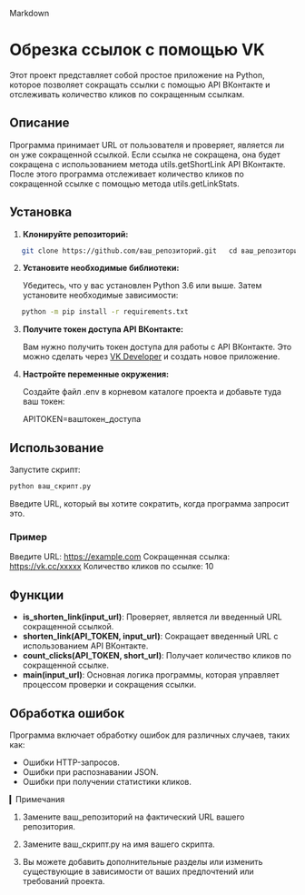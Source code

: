 Markdown

# Обрезка ссылок с помощью VK

Этот проект представляет собой простое приложение на Python, которое позволяет сокращать ссылки с помощью API ВКонтакте и отслеживать количество кликов по сокращенным ссылкам.

## Описание

Программа принимает URL от пользователя и проверяет, является ли он уже сокращенной ссылкой. Если ссылка не сокращена, она будет сокращена с использованием метода utils.getShortLink API ВКонтакте. После этого программа отслеживает количество кликов по сокращенной ссылке с помощью метода utils.getLinkStats.

## Установка

1. **Клонируйте репозиторий:**

   
```bash
   git clone https://github.com/ваш_репозиторий.git   cd ваш_репозиторий
```   

2. **Установите необходимые библиотеки:**

   Убедитесь, что у вас установлен Python 3.6 или выше. Затем установите необходимые зависимости:

   
```bash
   python -m pip install -r requirements.txt
```   
3. **Получите токен доступа API ВКонтакте:**

   Вам нужно получить токен доступа для работы с API ВКонтакте. Это можно сделать через [VK Developer](https://vk.com/dev) и создать новое приложение.

4. **Настройте переменные окружения:**

   Создайте файл .env в корневом каталоге проекта и добавьте туда ваш токен:

   
   APITOKEN=ваштокен_доступа
   

## Использование

Запустите скрипт:

```bash
python ваш_скрипт.py
```
Введите URL, который вы хотите сократить, когда программа запросит это.

### Пример

Введите URL: https://example.com
Сокращенная ссылка: https://vk.cc/xxxxx
Количество кликов по ссылке: 10

## Функции

- **is_shorten_link(input_url)**: Проверяет, является ли введенный URL сокращенной ссылкой.
- **shorten_link(API_TOKEN, input_url)**: Сокращает введенный URL с использованием API ВКонтакте.
- **count_clicks(API_TOKEN, short_url)**: Получает количество кликов по сокращенной ссылке.
- **main(input_url)**: Основная логика программы, которая управляет процессом проверки и сокращения ссылки.

## Обработка ошибок

Программа включает обработку ошибок для различных случаев, таких как:

- Ошибки HTTP-запросов.
- Ошибки при распознавании JSON.
- Ошибки при получении статистики кликов.


▎Примечания

1. Замените ваш_репозиторий на фактический URL вашего репозитория.

2. Замените ваш_скрипт.py на имя вашего скрипта.

3. Вы можете добавить дополнительные разделы или изменить существующие в зависимости от ваших предпочтений или требований проекта.
